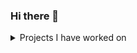 ### Hi there 👋

<details>
<summary>Projects I have worked on</summary>

| Rank | Languages |
|-----:|-----------|
|     1|Android self-improvement app: https://github.com/adisan23/XpGainer                                                         |
|     2|Bus ticket booking app with java Swing: https://github.com/sebi247/Northernbus                                             |
|     3|Diffie-Hellman key exchange between 4 parties.                                                                             |
|     4|Implementing cypher methods such as: Caesar, MonoAlphaSubstitiution, Vigenère and methods to brute force each one of them. |
|     5|A vending machine for books using OOP in java.                                                                             |
|     6|Implementing algorithms to rearrange linked lists in java such as: Append if miss, Move to front and Frequency count.      |
|     7|Implementing client-server communication using sockets.                                                                    |
|     8|Implementing Variations of the K-means algorithm such as K-means, K-means++ and bisecting k-means.                         |

</details>
